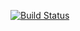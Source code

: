 [![Build Status](https://travis-ci.com/morawskim/pipeline-scripts.svg?branch=master)](https://travis-ci.com/morawskim/pipeline-scripts)
